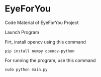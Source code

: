 # EyeForYou
Code Material of EyeForYou Project

Launch Program

Firt, install opencv using this command 

`pip install numpy opencv-python`

For running the program, use this command

`sudo python main.py`
